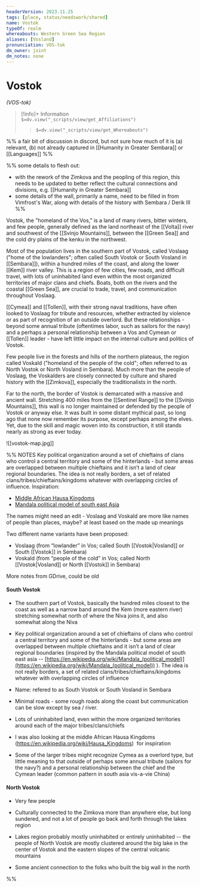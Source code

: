 ```yaml
---
headerVersion: 2023.11.25
tags: [place, status/needswork/shared]
name: Vostok
typeOf: realm
whereabouts: Western Green Sea Region
aliases: [Vosland]
pronunciation: VOS-tok
dm_owner: joint
dm_notes: none
---
```

# Vostok
*(VOS-tok)*
>[!info]+ Information  
> `$=dv.view("_scripts/view/get_Affiliations")`  
>> `$=dv.view("_scripts/view/get_Whereabouts")`


%% a fair bit of discussion in discord, but not sure how much of it is (a) relevant, (b) not already captured in [[Humanity in Greater Sembara]] or [[Languages]] %%

%% some details to flesh out:
- with the rework of the Zimkova and the peopling of this region, this needs to be updated to better reflect the cultural connections and divisions, e.g. [[Humanity in Greater Sembara]]
- some details of the wall, primarily a name, need to be filled in from Vimfrost's War, along with details of the history with Sembara / Derik III
%%

Vostok, the "homeland of the Vos," is a land of many rivers, bitter winters, and few people, generally defined as the land northeast of the [[Volta]] river and southwest of the [[Svinjo Mountains]], between the [[Green Sea]] and the cold dry plains of the kenku in the northwest. 

Most of the population lives in the southern part of Vostok, called Voslaag ("home of the lowlanders"; often called South Vostok or South Vosland in [[Sembara]]), within a hundred miles of the coast, and along the lower [[Kem]] river valley. This is a region of few cities, few roads, and difficult travel, with lots of uninhabited land even within the most organized territories of major clans and chiefs. Boats, both on the rivers and the coastal [[Green Sea]], are crucial to trade, travel, and communication throughout Voslaag. 

[[Cymea]] and [[Tollen]], with their strong naval traditions, have often looked to Voslaag for tribute and resources, whether extracted by violence or as part of recognition of an outside overlord. But these relationships - beyond some annual tribute (oftentimes labor, such as sailors for the navy) and a perhaps a personal relationship between a Vos and Cymean or [[Tollen]] leader - have left little impact on the internal culture and politics of Vostok. 

Few people live in the forests and hills of the northern plateaus, the region called Voskald ("homeland of the people of the cold"; often referred to as North Vostok or North Vosland in Sembara). Much more than the people of Voslaag, the Voskalders are closely connected by culture and shared history with the [[Zimkova]], especially the traditionalists in the north.  

Far to the north, the border of Vostok is demarcated with a massive and ancient wall. Stretching 400 miles from the [[Sentinel Range]] to the [[Svinjo Mountains]], this wall is no longer maintained or defended by the people of Vostok or anyway else. It was built in some distant mythical past, so long ago that none now remember its purpose, except perhaps among the elves. Yet, due to the skill and magic woven into its construction, it still stands nearly as strong as ever today. 

![[vostok-map.jpg]]

%% NOTES
Key political organization around a set of chieftains of clans who control a central territory and some of the hinterlands - but some areas are overlapped between multiple chieftains and it isn’t a land of clear regional boundaries. The idea is not really borders, a set of related clans/tribes/chieftains/kingdoms whatever with overlapping circles of influence. 
Inspiration:
- [Middle African Hausa Kingdoms](https://en.wikipedia.org/wiki/Hausa_Kingdoms) 
- [Mandala political model of south east Asia](https://en.wikipedia.org/wiki/Mandala_(political_model))

The names might need an edit - Voslaag and Voskald are more like names of people than places, maybe? at least based on the made up meanings

Two different name variants have been proposed:

- Voslaag (from “lowlander” in Vos; called South [[Vostok|Vosland]] or South [[Vostok]] in Sembara)    
- Voskald (from “people of the cold” in Vos; called North [[Vostok|Vosland]] or North [[Vostok]] in Sembara)

More notes from GDrive, could be old
#### South Vostok

- The southern part of Vostok, basically the hundred miles closest to the coast as well as a narrow band around the Kem (more eastern river) stretching somewhat north of where the Niva joins it, and also somewhat along the Niva
    
- Key political organization around a set of chieftains of clans who control a central territory and some of the hinterlands - but some areas are overlapped between multiple chieftains and it isn’t a land of clear regional boundaries (inspired by the Mandala political model of south east asia -- [https://en.wikipedia.org/wiki/Mandala_(political_model)](https://en.wikipedia.org/wiki/Mandala_(political_model)) ). The idea is not really borders, a set of related clans/tribes/chieftains/kingdoms whatever with overlapping circles of influence
    
- Name: refered to as South Vostok or South Vosland in Sembara
    
- Minimal roads - some rough roads along the coast but communication can be slow except by sea / river. 
    
- Lots of uninhabited land, even within the more organized territories around each of the major tribes/clans/chiefs
    
- I was also looking at the middle African Hausa Kingdoms (https://en.wikipedia.org/wiki/Hausa_Kingdoms)  for inspiration
    
- Some of the larger tribes might recognize Cymea as a overlord type, but little meaning to that outside of perhaps some annual tribute (sailors for the navy?) and a personal relationship between the chief and the Cymean leader (common pattern in south asia vis-a-vie China) 

#### North Vostok

- Very few people
    
- Culturally connected to the Zimkova more than anywhere else, but long sundered, and not a lot of people go back and forth through the lakes region
    
- Lakes region probably mostly uninhabited or entirely uninhabited -- the people of North Vostok are mostly clustered around the big lake in the center of Vostok and the eastern slopes of the central volcanic mountains
    
- Some ancient connection to the folks who built the big wall in the north

%%